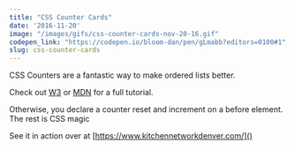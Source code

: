 ```yaml
---
title: "CSS Counter Cards"
date: '2016-11-20'
image: "/images/gifs/css-counter-cards-nov-20-16.gif"
codepen_link: "https://codepen.io/bloom-dan/pen/gLmabb?editors=0100#1"
slug: css-counter-cards
---
```


CSS Counters are a fantastic way to make ordered lists better.

Check out [W3](https://www.w3schools.com/css/css_counters.asp) or [MDN](https://developer.mozilla.org/en-US/docs/Web/CSS/CSS_Lists_and_Counters/Using_CSS_counters) for a full tutorial.

Otherwise, you declare a counter reset and increment on a before element. The rest is CSS magic

See it in action over at [https://www.kitchennetworkdenver.com/]()
